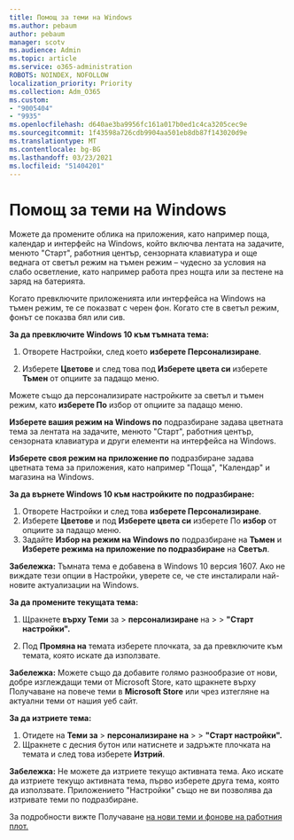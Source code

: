 ```yaml
---
title: Помощ за теми на Windows
ms.author: pebaum
author: pebaum
manager: scotv
ms.audience: Admin
ms.topic: article
ms.service: o365-administration
ROBOTS: NOINDEX, NOFOLLOW
localization_priority: Priority
ms.collection: Adm_O365
ms.custom:
- "9005404"
- "9935"
ms.openlocfilehash: d640ae3ba9956fc161a017b0ed1c4ca3205cec9e
ms.sourcegitcommit: 1f43598a726cdb9904aa501eb8db87f143020d9e
ms.translationtype: MT
ms.contentlocale: bg-BG
ms.lasthandoff: 03/23/2021
ms.locfileid: "51404201"
---
```

# <a name="help-with-windows-themes"></a>Помощ за теми на Windows

Можете да промените облика на приложения, като например поща, календар и интерфейс на Windows, който включва лентата на задачите, менюто "Старт", работния център, сензорната клавиатура и още веднага от светъл режим на тъмен режим – чудесно за условия на слабо осветление, като например работа през нощта или за пестене на заряд на батерията.  

Когато превключите приложенията или интерфейса на Windows на тъмен режим, те се показват с черен фон. Когато сте в светъл режим, фонът се показва бял или сив.
 
**За да превключите Windows 10 към тъмната тема:**

1. Отворете Настройки, след което **изберете Персонализиране**.
  
1. Изберете **Цветове** и след това под **Изберете цвета си** изберете **Тъмен** от опциите за падащо меню.

Можете също да персонализирате настройките за светъл и тъмен режим, като **изберете По** избор от опциите за падащо меню.

**Изберете вашия режим на Windows по** подразбиране задава цветната тема за лентата на задачите, менюто "Старт", работния център, сензорната клавиатура и други елементи на интерфейса на Windows.  

**Изберете своя режим на приложение по** подразбиране задава цветната тема за приложения, като например "Поща", "Календар" и магазина на Windows.
 
**За да върнете Windows 10 към настройките по подразбиране:**

1. Отворете Настройки и след това **изберете Персонализиране**.  
1. Изберете **Цветове** и под **Изберете цвета си** изберете По **избор** от опциите за падащо меню.  
1. Задайте **Избор на режим на Windows по** подразбиране на **Тъмен** и **Изберете режима на приложение по подразбиране** на **Светъл**.

**Забележка:** Тъмната тема е добавена в Windows 10 версия 1607. Ако не виждате тези опции в Настройки, уверете се, че сте инсталирали най-новите актуализации на Windows.

**За да промените текущата тема:**

1. Щракнете **върху Теми** за  >  **персонализиране** на  >    >  **"Старт настройки".**  

1. Под **Промяна на** темата изберете плочката, за да превключите към темата, която искате да използвате. 

**Забележка:** Можете също да добавите голямо разнообразие от нови, добре изглеждащи теми от Microsoft Store, като щракнете върху Получаване на повече теми в **Microsoft Store** или чрез изтегляне на актуални теми от нашия уеб сайт.

**За да изтриете тема:**

1. Отидете на **Теми за**  >  **персонализиране на**  >    >  **"Старт настройки".** 
1. Щракнете с десния бутон или натиснете и задръжте плочката на темата и след това изберете **Изтрий**. 

**Забележка:** Не можете да изтриете текущо активната тема. Ако искате да изтриете текущо активната тема, първо изберете друга тема, която да използвате. Приложението "Настройки" също не ви позволява да изтривате теми по подразбиране.

За подробности вижте Получаване [на нови теми и фонове на работния плот.](https://support.microsoft.com/windows/get-new-themes-and-desktop-backgrounds-09e3e0a6-02e3-5ecd-22a1-5d048e3cb0d3)
